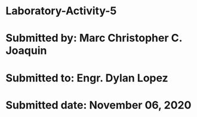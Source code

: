 # Laboratory-Activity-5
# Submitted by: Marc Christopher C. Joaquin
# Submitted to: Engr. Dylan Lopez
# Submitted date: November 06, 2020
